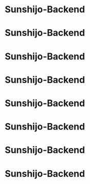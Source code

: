# Sunshijo-Backend
# Sunshijo-Backend
# Sunshijo-Backend
# Sunshijo-Backend
# Sunshijo-Backend
# Sunshijo-Backend
# Sunshijo-Backend
# Sunshijo-Backend
